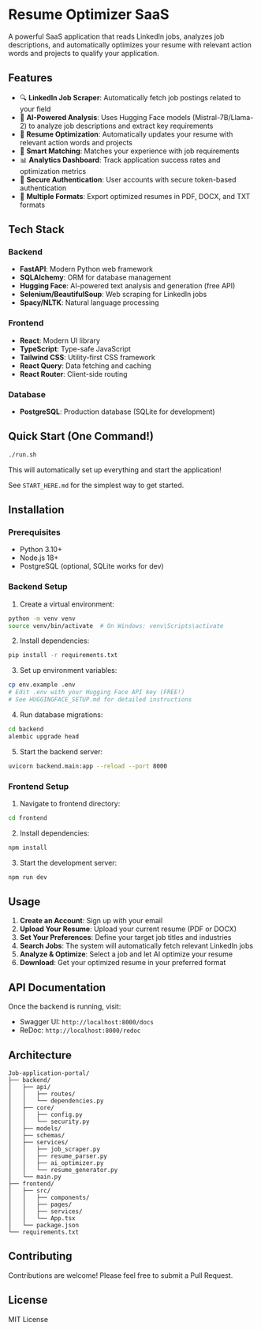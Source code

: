 # Resume Optimizer SaaS

A powerful SaaS application that reads LinkedIn jobs, analyzes job descriptions, and automatically optimizes your resume with relevant action words and projects to qualify your application.

## Features

- 🔍 **LinkedIn Job Scraper**: Automatically fetch job postings related to your field
- 🤖 **AI-Powered Analysis**: Uses Hugging Face models (Mistral-7B/Llama-2) to analyze job descriptions and extract key requirements
- 📝 **Resume Optimization**: Automatically updates your resume with relevant action words and projects
- 🎯 **Smart Matching**: Matches your experience with job requirements
- 📊 **Analytics Dashboard**: Track application success rates and optimization metrics
- 🔐 **Secure Authentication**: User accounts with secure token-based authentication
- 📄 **Multiple Formats**: Export optimized resumes in PDF, DOCX, and TXT formats

## Tech Stack

### Backend
- **FastAPI**: Modern Python web framework
- **SQLAlchemy**: ORM for database management
- **Hugging Face**: AI-powered text analysis and generation (free API)
- **Selenium/BeautifulSoup**: Web scraping for LinkedIn jobs
- **Spacy/NLTK**: Natural language processing

### Frontend
- **React**: Modern UI library
- **TypeScript**: Type-safe JavaScript
- **Tailwind CSS**: Utility-first CSS framework
- **React Query**: Data fetching and caching
- **React Router**: Client-side routing

### Database
- **PostgreSQL**: Production database (SQLite for development)

## Quick Start (One Command!)

```bash
./run.sh
```

This will automatically set up everything and start the application!

See `START_HERE.md` for the simplest way to get started.

## Installation

### Prerequisites
- Python 3.10+
- Node.js 18+
- PostgreSQL (optional, SQLite works for dev)

### Backend Setup

1. Create a virtual environment:
```bash
python -m venv venv
source venv/bin/activate  # On Windows: venv\Scripts\activate
```

2. Install dependencies:
```bash
pip install -r requirements.txt
```

3. Set up environment variables:
```bash
cp env.example .env
# Edit .env with your Hugging Face API key (FREE!)
# See HUGGINGFACE_SETUP.md for detailed instructions
```

4. Run database migrations:
```bash
cd backend
alembic upgrade head
```

5. Start the backend server:
```bash
uvicorn backend.main:app --reload --port 8000
```

### Frontend Setup

1. Navigate to frontend directory:
```bash
cd frontend
```

2. Install dependencies:
```bash
npm install
```

3. Start the development server:
```bash
npm run dev
```

## Usage

1. **Create an Account**: Sign up with your email
2. **Upload Your Resume**: Upload your current resume (PDF or DOCX)
3. **Set Your Preferences**: Define your target job titles and industries
4. **Search Jobs**: The system will automatically fetch relevant LinkedIn jobs
5. **Analyze & Optimize**: Select a job and let AI optimize your resume
6. **Download**: Get your optimized resume in your preferred format

## API Documentation

Once the backend is running, visit:
- Swagger UI: `http://localhost:8000/docs`
- ReDoc: `http://localhost:8000/redoc`

## Architecture

```
Job-application-portal/
├── backend/
│   ├── api/
│   │   ├── routes/
│   │   └── dependencies.py
│   ├── core/
│   │   ├── config.py
│   │   └── security.py
│   ├── models/
│   ├── schemas/
│   ├── services/
│   │   ├── job_scraper.py
│   │   ├── resume_parser.py
│   │   ├── ai_optimizer.py
│   │   └── resume_generator.py
│   └── main.py
├── frontend/
│   ├── src/
│   │   ├── components/
│   │   ├── pages/
│   │   ├── services/
│   │   └── App.tsx
│   └── package.json
└── requirements.txt
```

## Contributing

Contributions are welcome! Please feel free to submit a Pull Request.

## License

MIT License

